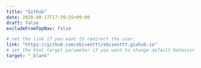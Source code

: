 ```yaml
---
title: "Github"
date: 2020-08-17T17:39:55+09:00
draft: false
excludeFromTopNav: false

# set the link if you want to redirect the user.
link: "https://github.com/ebisenttt/ebisenttt.giuhub.io"
# set the html target parameter if you want to change default behavior
target: "_blank"
---
```

